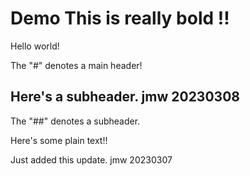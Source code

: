 # Demo This is really bold !!

Hello world!

The "#" denotes a main header!

## Here's a subheader. jmw 20230308

The "##" denotes a subheader.

Here's some plain text!!

Just added this update.  jmw 20230307
